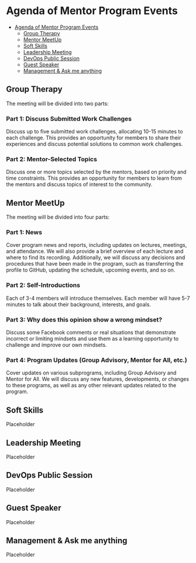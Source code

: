 # Agenda of Mentor Program Events

- [Agenda of Mentor Program Events](#agenda-of-mentor-program-events)
  - [Group Therapy](#group-therapy)
  - [Mentor MeetUp](#mentor-meetup)
  - [Soft Skills](#soft-skills)
  - [Leadership Meeting](#leadership-meeting)
  - [DevOps Public Session](#devops-public-session)
  - [Guest Speaker](#guest-speaker)
  - [Management \& Ask me anything](#management--ask-me-anything)


## Group Therapy

The meeting will be divided into two parts:

### Part 1: Discuss Submitted Work Challenges

Discuss up to five submitted work challenges, allocating 10-15 minutes to each challenge.
This provides an opportunity for members to share their experiences and discuss potential solutions to common work challenges.

### Part 2: Mentor-Selected Topics

Discuss one or more topics selected by the mentors, based on priority and time constraints.
This provides an opportunity for members to learn from the mentors and discuss topics of interest to the community.

## Mentor MeetUp

The meeting will be divided into four parts:

### Part 1: News

Cover program news and reports, including updates on lectures, meetings, and attendance. We will also provide a brief overview of each lecture and where to find its recording. Additionally, we will discuss any decisions and procedures that have been made in the program, such as transferring the profile to GitHub, updating the schedule, upcoming events, and so on.

### Part 2: Self-Introductions

Each of 3-4 members will introduce themselves. Each member will have 5-7 minutes to talk about their background, interests, and goals.

### Part 3: Why does this opinion show a wrong mindset?

Discuss some Facebook comments or real situations that demonstrate incorrect or limiting mindsets and use them as a learning opportunity to challenge and improve our own mindsets.

### Part 4: Program Updates (Group Advisory, Mentor for All, etc.)

Cover updates on various subprograms, including Group Advisory and Mentor for All. We will discuss any new features, developments, or changes to these programs, as well as any other relevant updates related to the program.

## Soft Skills

Placeholder

## Leadership Meeting

Placeholder

## DevOps Public Session

Placeholder

## Guest Speaker

Placeholder


## Management & Ask me anything

Placeholder

